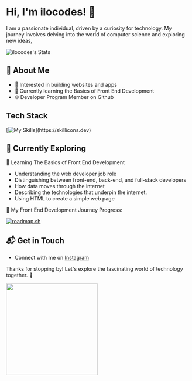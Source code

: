 # Hi, I'm ilocodes! 👋
I am a passionate individual, driven by a curiosity for technology. My journey involves delving into the world of computer science and exploring new ideas,

![ilocodes's Stats](https://github-readme-stats.vercel.app/api?username=ilocodes&theme=vue-dark&show_icons=true&hide_border=true&count_private=true)

## 🚀 About Me

- 🔭 Interested in building websites and apps
- 🌱 Currently learning the Basics of Front End Development
- 🌐 Developer Program Member on Github

## Tech Stack
[![My Skills](https://skillicons.dev/icons?i=html,css,)](https://skillicons.dev)

## 🌱 Currently Exploring
📖 Learning The Basics of Front End Development
  - Understanding the web developer job role
  - Distinguishing between front-end, back-end, and full-stack developers
  - How data moves through the internet
  - Describing the technologies that underpin the internet.
  - Using HTML to create a simple web page
    
🚗 My Front End Development Journey Progress:

[![roadmap.sh](https://roadmap.sh/card/wide/64b3af139a1017508d21d7da?variant=dark&roadmaps=frontend)](https://roadmap.sh)
    
## 📬 Get in Touch

- Connect with me on [Instagram](https://instagram.com/ilocodes)

Thanks for stopping by! Let's explore the fascinating world of technology together. 🚀

<img src="https://github.com/ilocodes/microsoft-build-challenge-github-azure/blob/main/MSBuild_Logo.gif?raw=true" width="250" height="250"/>
